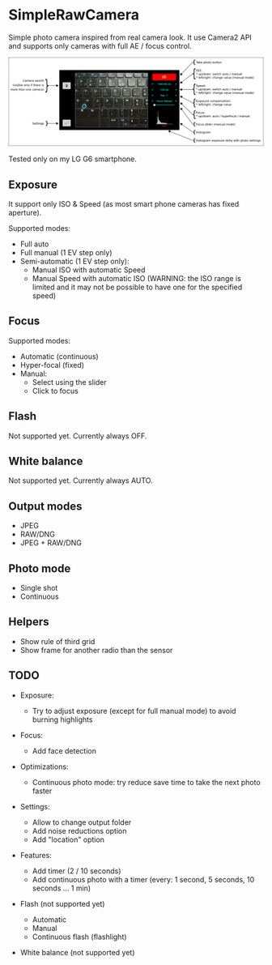 # SimpleRawCamera

Simple photo camera inspired from real camera look.
It use Camera2 API and supports only cameras with full AE / focus control.

![Main View](img/help.jpg)

Tested only on my LG G6 smartphone.

## Exposure

It support only ISO & Speed (as most smart phone cameras has fixed aperture).

Supported modes:
* Full auto
* Full manual (1 EV step only)
* Semi-automatic (1 EV step only):
  * Manual ISO with automatic Speed
  * Manual Speed with automatic ISO (WARNING: the ISO range is limited and it may not be possible to have one for the specified speed)

## Focus

Supported modes:
* Automatic (continuous)
* Hyper-focal (fixed)
* Manual:
  * Select using the slider
  * Click to focus

## Flash

Not supported yet.
Currently always OFF.

## White balance

Not supported yet.
Currently always AUTO.

## Output modes

* JPEG
* RAW/DNG
* JPEG + RAW/DNG

## Photo mode

* Single shot
* Continuous

## Helpers
* Show rule of third grid
* Show frame for another radio than the sensor

## TODO

* Exposure:
  * Try to adjust exposure (except for full manual mode) to avoid burning highlights

* Focus:
  * Add face detection

* Optimizations:
  * Continuous photo mode: try reduce save time to take the next photo faster

* Settings:
  * Allow to change output folder
  * Add noise reductions option
  * Add "location" option

* Features:
  * Add timer (2 / 10 seconds)
  * Add continuous photo with a timer (every: 1 second, 5 seconds, 10 seconds ... 1 min)

* Flash (not supported yet)
  * Automatic
  * Manual
  * Continuous flash (flashlight)

* White balance (not supported yet)
